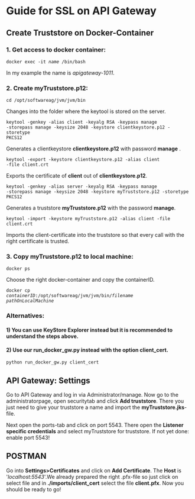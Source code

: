 # Guide for SSL on API Gateway
## Create Truststore on Docker-Container
### 1. Get access to docker container:
<code>docker exec -it *name* /bin/bash</code>

In my example the name is *apigateway-1011*.

### 2. Create myTruststore.p12:
<code>cd /opt/softwareag/jvm/jvm/bin</code>

Changes into the folder where the keytool is stored on the server.

<code>keytool -genkey -alias client -keyalg RSA -keypass manage -storepass manage -keysize 2048 -keystore clientkeystore.p12 -storetype PKCS12</code>

Generates a clientkeystore **clientkeystore.p12** with password **manage** .

<code>keytool -export -keystore clientkeystore.p12 -alias client -file client.crt</code>

Exports the certificate of **client** out of **clientkeystore.p12**.

<code>keytool -genkey -alias server -keyalg RSA -keypass manage -storepass manage -keysize 2048 -keystore myTruststore.p12 -storetype PKCS12</code>

Generates a truststore **myTruststore.p12** with the password **manage**.

<code>keytool -import -keystore myTruststore.p12 -alias client -file client.crt</code>

Imports the client-certificate into the truststore so that every call with the right certificate is trusted. 

### 3. Copy myTruststore.p12 to local machine:
<code>docker ps</code>

Choose the right docker-container and copy the containerID.

<code>docker cp *containerID*:/opt/softwareag/jvm/jvm/bin/*filename* *pathOnLocalMachine*</code>

### Alternatives:
#### 1) You can use **KeyStore Explorer** instead but it is recommended to understand the steps above.
#### 2) Use our run_docker_gw.py instead with the option client_cert.<br>
 <code>python run_docker_gw.py client_cert</code>

## API Gateway: Settings
Go to API Gateway and log in via Administrator/manage.
Now go to the administratorpage, open securitytab and click **Add truststore**. There you just need to give your truststore a name and import the **myTruststore.jks**-file. 

Next open the ports-tab and click on port 5543. There open the **Listener specific credentials** and select myTruststore for truststore. If not yet done: enable port 5543!

## POSTMAN
Go into **Settings>Certificates** and click on **Add Certificate**. The **Host** is '*localhost:5543*'.We already prepared the right .pfx-file so just click on select file and in **./imports/client_cert** select the file **client.pfx**. Now you should be ready to go!
